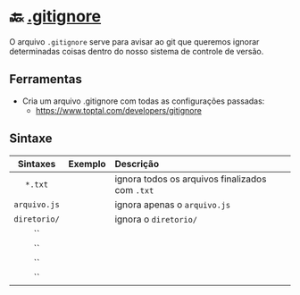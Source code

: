 # :back: [.gitignore](../../../README.md#version-control-systems)
O arquivo `.gitignore` serve para avisar ao git que queremos ignorar determinadas coisas dentro do nosso sistema de controle de versão.

## Ferramentas
* Cria um arquivo .gitignore com todas as configurações passadas:
    - https://www.toptal.com/developers/gitignore

## Sintaxe
| Sintaxes | Exemplo | Descrição |
| :-: | :-: | :- |
| `*.txt` |  | ignora todos os arquivos finalizados com `.txt` |
| `arquivo.js` |  | ignora apenas o `arquivo.js` |
| `diretorio/` |  | ignora o `diretorio/` |
| `` |  |  |
| `` |  |  |
| `` |  |  |
| `` |  |  |